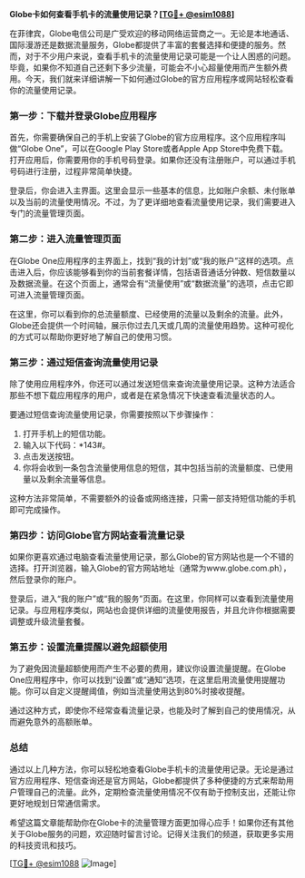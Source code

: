 **Globe卡如何查看手机卡的流量使用记录？[[TG💪+ @esim1088](https://t.me/s/esim1088)]**

在菲律宾，Globe电信公司是广受欢迎的移动网络运营商之一。无论是本地通话、国际漫游还是数据流量服务，Globe都提供了丰富的套餐选择和便捷的服务。然而，对于不少用户来说，查看手机卡的流量使用记录可能是一个让人困惑的问题。毕竟，如果你不知道自己还剩下多少流量，可能会不小心超量使用而产生额外费用。今天，我们就来详细讲解一下如何通过Globe的官方应用程序或网站轻松查看你的流量使用记录。

### **第一步：下载并登录Globe应用程序**

首先，你需要确保自己的手机上安装了Globe的官方应用程序。这个应用程序叫做“Globe One”，可以在Google Play Store或者Apple App Store中免费下载。打开应用后，你需要用你的手机号码登录。如果你还没有注册账户，可以通过手机号码进行注册，过程非常简单快捷。

登录后，你会进入主界面。这里会显示一些基本的信息，比如账户余额、未付账单以及当前的流量使用情况。不过，为了更详细地查看流量使用记录，我们需要进入专门的流量管理页面。

### **第二步：进入流量管理页面**

在Globe One应用程序的主界面上，找到“我的计划”或“我的账户”这样的选项。点击进入后，你应该能够看到你的当前套餐详情，包括语音通话分钟数、短信数量以及数据流量。在这个页面上，通常会有“流量使用”或“数据流量”的选项，点击它即可进入流量管理页面。

在这里，你可以看到你的总流量额度、已经使用的流量以及剩余的流量。此外，Globe还会提供一个时间轴，展示你过去几天或几周的流量使用趋势。这种可视化的方式可以帮助你更好地了解自己的使用习惯。

### **第三步：通过短信查询流量使用记录**

除了使用应用程序外，你还可以通过发送短信来查询流量使用记录。这种方法适合那些不想下载应用程序的用户，或者是在紧急情况下快速查看流量状态的人。

要通过短信查询流量使用记录，你需要按照以下步骤操作：

1. 打开手机上的短信功能。
2. 输入以下代码：*143#。
3. 点击发送按钮。
4. 你将会收到一条包含流量使用信息的短信，其中包括当前的流量额度、已使用量以及剩余流量等信息。

这种方法非常简单，不需要额外的设备或网络连接，只需一部支持短信功能的手机即可完成操作。

### **第四步：访问Globe官方网站查看流量记录**

如果你更喜欢通过电脑查看流量使用记录，那么Globe的官方网站也是一个不错的选择。打开浏览器，输入Globe的官方网站地址（通常为www.globe.com.ph），然后登录你的账户。

登录后，进入“我的账户”或“我的服务”页面。在这里，你同样可以查看到流量使用记录。与应用程序类似，网站也会提供详细的流量使用报告，并且允许你根据需要调整或升级流量套餐。

### **第五步：设置流量提醒以避免超额使用**

为了避免因流量超额使用而产生不必要的费用，建议你设置流量提醒。在Globe One应用程序中，你可以找到“设置”或“通知”选项，在这里启用流量使用提醒功能。你可以自定义提醒阈值，例如当流量使用达到80%时接收提醒。

通过这种方式，即使你不经常查看流量记录，也能及时了解到自己的使用情况，从而避免意外的高额账单。

### **总结**

通过以上几种方法，你可以轻松地查看Globe手机卡的流量使用记录。无论是通过官方应用程序、短信查询还是官方网站，Globe都提供了多种便捷的方式来帮助用户管理自己的流量。此外，定期检查流量使用情况不仅有助于控制支出，还能让你更好地规划日常通信需求。

希望这篇文章能帮助你在Globe卡的流量管理方面更加得心应手！如果你还有其他关于Globe服务的问题，欢迎随时留言讨论。记得关注我们的频道，获取更多实用的科技资讯和技巧。

[[TG💪+ @esim1088](https://t.me/s/esim1088) ![Image](https://i.postimg.cc/4NQfJmqS/Snipaste-2025-05-13-00-14-12.png)]
